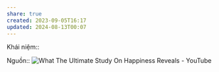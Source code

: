```yaml
---
share: true
created: 2023-09-05T16:17
updated: 2024-08-13T00:07
---
```

Khái niệm:: 

Nguồn:: ![What The Ultimate Study On Happiness Reveals - YouTube](https://youtu.be/vSQjk9jKarg?si=XdbfzRGpihjvBbnm)
